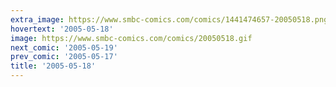 ```yaml
---
extra_image: https://www.smbc-comics.com/comics/1441474657-20050518.png
hovertext: '2005-05-18'
image: https://www.smbc-comics.com/comics/20050518.gif
next_comic: '2005-05-19'
prev_comic: '2005-05-17'
title: '2005-05-18'
---
```


